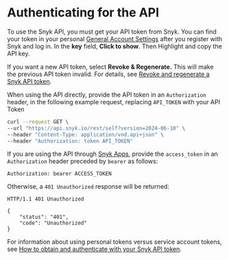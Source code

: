 # Authenticating for the API

To use the Snyk API, you must get your API token from Snyk. You can find your token in your personal [General Account Settings](https://app.snyk.io/account) after you register with Snyk and log in. In the **key** field, **Click to show**. Then Highlight and copy the API key.

If you want a new API token, select **Revoke & Regenerate.** This will make the previous API token invalid. For details, see [Revoke and regenerate a Snyk API token](revoke-and-regenerate-a-snyk-api-token.md).

When using the API directly, provide the API token in an `Authorization` header, in the following example request, replacing `API_TOKEN` with your API Token

```bash
curl --request GET \
--url "https://api.snyk.io/rest/self?version=2024-06-10" \
--header "Content-Type: application/vnd.api+json" \
--header "Authorization: token API_TOKEN"
```

If you are using the API through [Snyk Apps](../../how-to-use-snyk-apps-apis/), provide the `access_token` in an `Authorization` header preceded by `bearer` as follows:

```
Authorization: bearer ACCESS_TOKEN
```

Otherwise, a `401 Unauthorized` response will be returned:

```http
HTTP/1.1 401 Unauthorized

{
    "status": "401",
    "code": "Unauthorized"
}
```

For information about using personal tokens versus service account tokens, see [How to obtain and authenticate with your Snyk API token](../../../getting-started/how-to-obtain-and-use-your-snyk-api-token.md).
